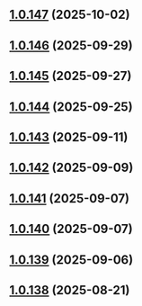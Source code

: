## [1.0.147](https://github.com/binary-braids/github-actions-runner/compare/v1.0.146...v1.0.147) (2025-10-02)



## [1.0.146](https://github.com/binary-braids/github-actions-runner/compare/v1.0.145...v1.0.146) (2025-09-29)



## [1.0.145](https://github.com/binary-braids/github-actions-runner/compare/v1.0.144...v1.0.145) (2025-09-27)



## [1.0.144](https://github.com/binary-braids/github-actions-runner/compare/v1.0.143...v1.0.144) (2025-09-25)



## [1.0.143](https://github.com/binary-braids/github-actions-runner/compare/v1.0.142...v1.0.143) (2025-09-11)



## [1.0.142](https://github.com/binary-braids/github-actions-runner/compare/v1.0.141...v1.0.142) (2025-09-09)



## [1.0.141](https://github.com/binary-braids/github-actions-runner/compare/v1.0.140...v1.0.141) (2025-09-07)



## [1.0.140](https://github.com/binary-braids/github-actions-runner/compare/v1.0.139...v1.0.140) (2025-09-07)



## [1.0.139](https://github.com/binary-braids/github-actions-runner/compare/v1.0.138...v1.0.139) (2025-09-06)



## [1.0.138](https://github.com/binary-braids/github-actions-runner/compare/v1.0.137...v1.0.138) (2025-08-21)



